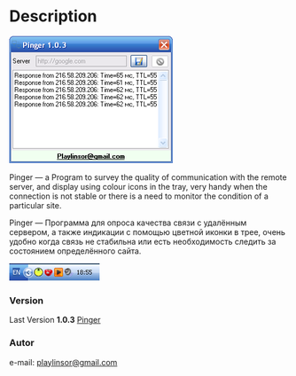 # Description #
![Main_Programm_interface](Images/Pinger_main.png)

Pinger — a Program to survey the quality of communication with the remote server, and display using colour icons in the tray, very handy when the connection is not stable or there is a need to monitor the condition of a particular site.

Pinger — Программа для опроса качества связи с удалённым сервером, а также индикации с помощью цветной иконки в трее, очень удобно когда связь не стабильна или есть необходимость следить за состоянием определённого сайта. 

![Programm_icon](Images/Pinger_icon.png)

### Version ###

Last Version **1.0.3**
[ Pinger](https://yadi.sk/d/e_45ZQhIpFW4R)

### Autor ###

e-mail: playlinsor@gmail.com
